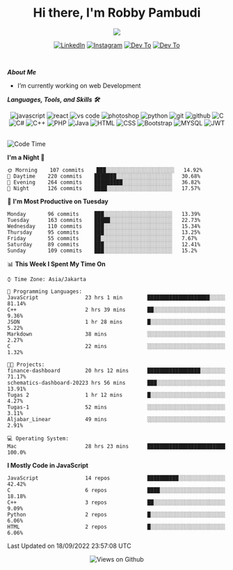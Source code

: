 <div align="center">
   <h1>Hi there, I'm Robby Pambudi </h1>

<img src="https://pronoun.cyou/x/y?subject=He&object=Him&height=20"> 
</div>

<p align='center'>
   <a href="https://www.linkedin.com/in/robbypambudi" target="_blank"><img src="https://img.shields.io/badge/LinkedIn-0077B5?style=for-the-badge&logo=linkedin&logoColor=white" alt="LinkedIn"></a>
   <a href="https://www.instagram.com/robbypambudi" target="_blank"><img src="https://img.shields.io/badge/Instagram-E4405F?style=for-the-badge&logo=instagram&logoColor=white" alt="Instagram"></a>
   <a href="https://dev.to/robbypambudi" target="_blank"><img src="https://img.shields.io/badge/dev.to-0A0A0A?style=for-the-badge&logo=dev.to&logoColor=white" alt="Dev To"></a>
   <a href="https://www.facebook.com/robbyulungpambudi" target="_blank"><img src="https://img.shields.io/badge/Facebook-1877F2?style=for-the-badge&logo=facebook&logoColor=white" alt="Dev To"></a>

</p> <p>
<br>
   
***About Me***
   
- I’m currently working on web Development
 
   
***Languages, Tools, and Skills 🛠***

   <div align="center">
   <img src="https://img.shields.io/badge/JavaScript-F7DF1E?style=for-the-badge&logo=javascript&logoColor=black" alt="javascript" />
      <img src="https://img.shields.io/badge/React-61DAFB?style=for-the-badge&logo=react&logoColor=black" alt="react" />
      <img src="https://img.shields.io/badge/vs%20code-007ACC?style=for-the-badge&logo=visual%20studio%20code&logoColor=white" alt="vs code" />
      <img src="https://img.shields.io/badge/adobe%20photoshop-31A8FF?style=for-the-badge&logo=adobe%20photoshop&logoColor=white" alt="photoshop" />
      <img src="https://img.shields.io/badge/python-3776AB?style=for-the-badge&logo=python&logoColor=white" alt="python" />
      <img src="https://img.shields.io/badge/Git-F05032?style=for-the-badge&logo=git&logoColor=white" alt="git" />
      <img src="https://img.shields.io/badge/GitHub-100000?style=for-the-badge&logo=github&logoColor=white" alt="github" />
      <img src="https://img.shields.io/badge/c-%2300599C.svg?style=for-the-badge&logo=c&logoColor=white" alt="C" />
      <img src="https://img.shields.io/badge/c%23-%23239120.svg?style=for-the-badge&logo=c-sharp&logoColor=white" alt="C#" />
      <img src="https://img.shields.io/badge/c++-%2300599C.svg?style=for-the-badge&logo=c%2B%2B&logoColor=white" alt="C++" />   
      <img src="https://img.shields.io/badge/PHP-777BB4?style=for-the-badge&logo=php&logoColor=white" alt="PHP" />
      <img src="https://img.shields.io/badge/Java-ED8B00?style=for-the-badge&logo=java&logoColor=white" alt="Java"/>
      <img src="https://img.shields.io/badge/HTML5-E34F26?style=for-the-badge&logo=html5&logoColor=white" alt="HTML" />
      <img src="https://img.shields.io/badge/CSS-239120?&style=for-the-badge&logo=css3&logoColor=white" alt ="CSS" />
      <img src="https://img.shields.io/badge/Bootstrap-563D7C?style=for-the-badge&logo=bootstrap&logoColor=white" alt="Bootstrap" />
      <img src="https://img.shields.io/badge/MySQL-00000F?style=for-the-badge&logo=mysql&logoColor=white" alt="MYSQL" />
      <img src="https://img.shields.io/badge/json%20web%20tokens-323330?style=for-the-badge&logo=json-web-tokens&logoColor=pink" alt="JWT" />
      
   </div><br>
   
<!--START_SECTION:waka-->
![Code Time](http://img.shields.io/badge/Code%20Time-22%20hrs%2016%20mins-blue)

**I'm a Night 🦉** 

```text
🌞 Morning    107 commits    ███░░░░░░░░░░░░░░░░░░░░░░   14.92% 
🌆 Daytime    220 commits    ███████░░░░░░░░░░░░░░░░░░   30.68% 
🌃 Evening    264 commits    █████████░░░░░░░░░░░░░░░░   36.82% 
🌙 Night      126 commits    ████░░░░░░░░░░░░░░░░░░░░░   17.57%

```
📅 **I'm Most Productive on Tuesday** 

```text
Monday       96 commits     ███░░░░░░░░░░░░░░░░░░░░░░   13.39% 
Tuesday      163 commits    █████░░░░░░░░░░░░░░░░░░░░   22.73% 
Wednesday    110 commits    ███░░░░░░░░░░░░░░░░░░░░░░   15.34% 
Thursday     95 commits     ███░░░░░░░░░░░░░░░░░░░░░░   13.25% 
Friday       55 commits     ██░░░░░░░░░░░░░░░░░░░░░░░   7.67% 
Saturday     89 commits     ███░░░░░░░░░░░░░░░░░░░░░░   12.41% 
Sunday       109 commits    ███░░░░░░░░░░░░░░░░░░░░░░   15.2%

```


📊 **This Week I Spent My Time On** 

```text
⌚︎ Time Zone: Asia/Jakarta

💬 Programming Languages: 
JavaScript               23 hrs 1 min        ████████████████████░░░░░   81.14% 
C++                      2 hrs 39 mins       ██░░░░░░░░░░░░░░░░░░░░░░░   9.36% 
JSON                     1 hr 28 mins        █░░░░░░░░░░░░░░░░░░░░░░░░   5.22% 
Markdown                 38 mins             ░░░░░░░░░░░░░░░░░░░░░░░░░   2.27% 
C                        22 mins             ░░░░░░░░░░░░░░░░░░░░░░░░░   1.32%

🐱‍💻 Projects: 
finance-dashboard        20 hrs 12 mins      █████████████████░░░░░░░░   71.17% 
schematics-dashboard-20223 hrs 56 mins       ███░░░░░░░░░░░░░░░░░░░░░░   13.91% 
Tugas 2                  1 hr 12 mins        █░░░░░░░░░░░░░░░░░░░░░░░░   4.27% 
Tugas-1                  52 mins             ░░░░░░░░░░░░░░░░░░░░░░░░░   3.11% 
Aljabar_Linear           49 mins             ░░░░░░░░░░░░░░░░░░░░░░░░░   2.91%

💻 Operating System: 
Mac                      28 hrs 23 mins      █████████████████████████   100.0%

```

**I Mostly Code in JavaScript** 

```text
JavaScript               14 repos            ██████████░░░░░░░░░░░░░░░   42.42% 
C                        6 repos             ████░░░░░░░░░░░░░░░░░░░░░   18.18% 
C++                      3 repos             ██░░░░░░░░░░░░░░░░░░░░░░░   9.09% 
Python                   2 repos             █░░░░░░░░░░░░░░░░░░░░░░░░   6.06% 
HTML                     2 repos             █░░░░░░░░░░░░░░░░░░░░░░░░   6.06%

```



 Last Updated on 18/09/2022 23:57:08 UTC
<!--END_SECTION:waka-->

<div align="center">
<img src="https://komarev.com/ghpvc/?username=robbypambudi&color=green" alt="Views on Github" />
</div>

